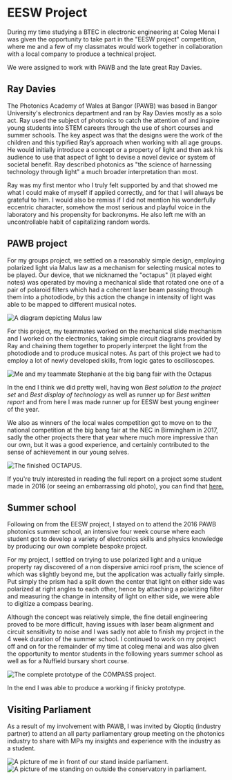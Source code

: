 
# EESW Project

During my time studying a BTEC in electronic engineering at Coleg Menai I was given the opportunity to take part in the "EESW project" competition, where me and a few of my classmates would work together in collaboration with a local company to produce a technical project.

We were assigned to work with PAWB and the late great Ray Davies.

## Ray Davies 

The Photonics Academy of Wales at Bangor (PAWB) was based in Bangor University's electronics department and ran by Ray Davies mostly as a solo act. Ray used the subject of photonics to catch the attention of and inspire young students into STEM careers through the use of short courses and summer schools. The key aspect was that the designs were the work of the children and this typified Ray’s approach when working with all age groups. He would initially introduce a concept or a property of light and then ask his audience to use that aspect of light to devise a novel device or system of societal benefit. Ray described photonics as "the science of harnessing technology through light" a much broader interpretation than most.

Ray was my first mentor who I truly felt supported by and that showed me what I could make of myself if applied correctly, and for that I will always be grateful to him. I would also be remiss if I did not mention his wonderfully eccentric character, somehow the most serious and playful voice in the laboratory and his propensity for backronyms. He also left me with an uncontrollable habit of capitalizing random words.

## PAWB project

For my groups project, we settled on a reasonably simple design, employing polarized light via Malus law as a mechanism for selecting musical notes to be played. Our device, that we nicknamed the "octapus" (it played eight notes) was operated by moving a mechanical slide that rotated one one of a pair of polaroid filters which had a coherent laser beam passing through them into a photodiode, by this action the change in intensity of light was able to be mapped to different musical notes.

<img src="images/Malus.png" alt="A diagram depicting Malus law ">

For this project, my teammates worked on the mechanical slide mechanism and I worked on the electronics, taking simple circuit diagrams provided by Ray and chaining them together to properly interpret the light from the photodiode and to produce musical notes. As part of this project we had to employ a lot of newly developed skills, from logic gates to oscilloscopes.

<img src="images/EESW.jpg" alt="Me and my teammate Stephanie at the big bang fair with the Octapus">

In the end I think we did pretty well, having won *Best solution to the project set* and *Best display of technology* as well as runner up for *Best written report* and from here I was made runner up for EESW best young engineer of the year.

We also as winners of the local wales competition got to move on to the national competition at the big bang fair at the NEC in Birmingham in 2017, sadly the other projects there that year where much more impressive than our own, but it was a good experience, and certainly contributed to the sense of achievement in our young selves.

<img src="images/octapus.jpg" alt="The finished OCTAPUS.">

If you're truly interested in reading the full report on a project some student made in 2016 (or seeing an embarrassing old photo), you can find that [here.](EESW.pdf)

## Summer school

Following on from the EESW project, I stayed on to attend the 2016 PAWB photonics summer school, an intensive four week course where each student got to develop a variety of electronics skills and physics knowledge by producing our own complete bespoke project.

For my project, I settled on trying to use polarized light and a unique property ray discovered of a non dispersive amici roof prism, the science of which was slightly beyond me, but the application was actually fairly simple. Put simply the prism had a split down the center that light on either side was polarized at right angles to each other, hence by attaching a polarizing filter and measuring the change in intensity of light on either side, we were able to digitize a compass bearing.

Although the concept was relatively simple, the fine detail engineering proved to be more difficult, having issues with laser beam alignment and circuit sensitivity to noise and I was sadly not able to finish my project in the 4 week duration of the summer school. I continued to work on my project off and on for the remainder of my time at coleg menai and was also given the opportunity to mentor students in the following years summer school as well as for a Nuffield bursary short course.

<img src="images/compass.jpg" alt="The complete prototype of the COMPASS project.">

In the end I was able to produce a working if finicky prototype.

## Visiting Parliament

As a result of my involvement with PAWB, I was invited by Qioptiq (industry partner) to attend an all party parliamentary group meeting on the photonics industry to share with MPs my insights and experience with the industry as a student.

<img src="images/parliment1.jpg" alt="A picture of me in front of our stand inside parliament.">
<img src="images/parliment2.jpg" alt="A picture of me standing on outside the conservatory in parliament.">